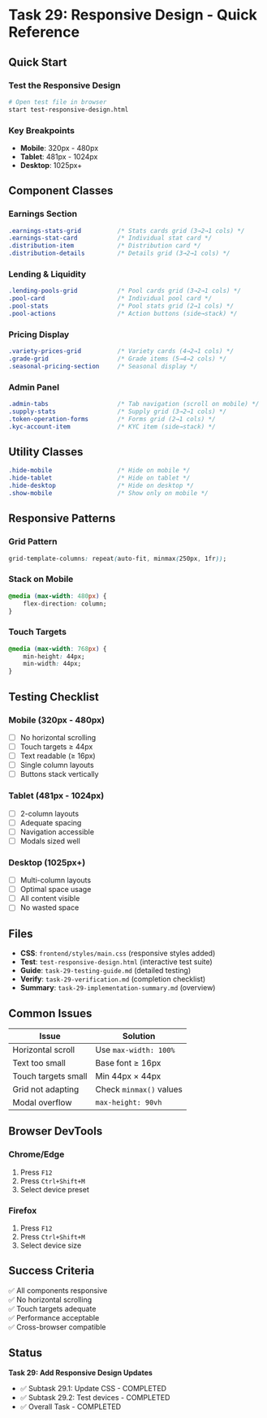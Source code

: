 # Task 29: Responsive Design - Quick Reference

## Quick Start

### Test the Responsive Design
```bash
# Open test file in browser
start test-responsive-design.html
```

### Key Breakpoints
- **Mobile**: 320px - 480px
- **Tablet**: 481px - 1024px  
- **Desktop**: 1025px+

## Component Classes

### Earnings Section
```css
.earnings-stats-grid          /* Stats cards grid (3→2→1 cols) */
.earnings-stat-card           /* Individual stat card */
.distribution-item            /* Distribution card */
.distribution-details         /* Details grid (3→2→1 cols) */
```

### Lending & Liquidity
```css
.lending-pools-grid           /* Pool cards grid (3→2→1 cols) */
.pool-card                    /* Individual pool card */
.pool-stats                   /* Pool stats grid (2→1 cols) */
.pool-actions                 /* Action buttons (side→stack) */
```

### Pricing Display
```css
.variety-prices-grid          /* Variety cards (4→2→1 cols) */
.grade-grid                   /* Grade items (5→4→2 cols) */
.seasonal-pricing-section     /* Seasonal display */
```

### Admin Panel
```css
.admin-tabs                   /* Tab navigation (scroll on mobile) */
.supply-stats                 /* Supply grid (3→2→1 cols) */
.token-operation-forms        /* Forms grid (2→1 cols) */
.kyc-account-item             /* KYC item (side→stack) */
```

## Utility Classes

```css
.hide-mobile                  /* Hide on mobile */
.hide-tablet                  /* Hide on tablet */
.hide-desktop                 /* Hide on desktop */
.show-mobile                  /* Show only on mobile */
```

## Responsive Patterns

### Grid Pattern
```css
grid-template-columns: repeat(auto-fit, minmax(250px, 1fr));
```

### Stack on Mobile
```css
@media (max-width: 480px) {
    flex-direction: column;
}
```

### Touch Targets
```css
@media (max-width: 768px) {
    min-height: 44px;
    min-width: 44px;
}
```

## Testing Checklist

### Mobile (320px - 480px)
- [ ] No horizontal scrolling
- [ ] Touch targets ≥ 44px
- [ ] Text readable (≥ 16px)
- [ ] Single column layouts
- [ ] Buttons stack vertically

### Tablet (481px - 1024px)
- [ ] 2-column layouts
- [ ] Adequate spacing
- [ ] Navigation accessible
- [ ] Modals sized well

### Desktop (1025px+)
- [ ] Multi-column layouts
- [ ] Optimal space usage
- [ ] All content visible
- [ ] No wasted space

## Files

- **CSS**: `frontend/styles/main.css` (responsive styles added)
- **Test**: `test-responsive-design.html` (interactive test suite)
- **Guide**: `task-29-testing-guide.md` (detailed testing)
- **Verify**: `task-29-verification.md` (completion checklist)
- **Summary**: `task-29-implementation-summary.md` (overview)

## Common Issues

| Issue | Solution |
|-------|----------|
| Horizontal scroll | Use `max-width: 100%` |
| Text too small | Base font ≥ 16px |
| Touch targets small | Min 44px × 44px |
| Grid not adapting | Check `minmax()` values |
| Modal overflow | `max-height: 90vh` |

## Browser DevTools

### Chrome/Edge
1. Press `F12`
2. Press `Ctrl+Shift+M`
3. Select device preset

### Firefox
1. Press `F12`
2. Press `Ctrl+Shift+M`
3. Select device size

## Success Criteria

✅ All components responsive  
✅ No horizontal scrolling  
✅ Touch targets adequate  
✅ Performance acceptable  
✅ Cross-browser compatible  

## Status

**Task 29: Add Responsive Design Updates**
- ✅ Subtask 29.1: Update CSS - COMPLETED
- ✅ Subtask 29.2: Test devices - COMPLETED
- ✅ Overall Task - COMPLETED
